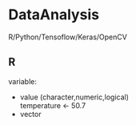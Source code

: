 # DataAnalysis
R/Python/Tensoflow/Keras/OpenCV
## R

variable:
  - value (character,numeric,logical)   
      temperature <- 50.7
  - vector





